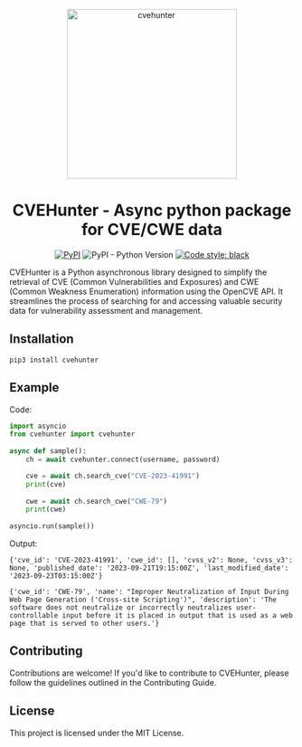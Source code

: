 <p align="center">
  <img height=300 src="https://github.com/Xample33/cve-hunter/assets/54323615/f8654f5c-d7ce-4929-b5f7-3d9bd3c78c94" alt='cvehunter'></a>
</p>

<h1 align="center"> CVEHunter - Async python package for CVE/CWE data</h1>

<p align="center"> 
  <a href="https://badge.fury.io/py/cvehunter"><img src="https://badge.fury.io/py/cvehunter.svg" alt="PyPI"></a>
  <img alt="PyPI - Python Version" src="https://img.shields.io/pypi/pyversions/cvehunter">
  <a href="https://github.com/psf/black"><img alt="Code style: black" src="https://img.shields.io/badge/code%20style-black-000000.svg"></a>
</p>

CVEHunter is a Python asynchronous library designed to simplify the retrieval of CVE (Common Vulnerabilities and Exposures) and CWE (Common Weakness Enumeration) information using the OpenCVE API. It streamlines the process of searching for and accessing valuable security data for vulnerability assessment and management.

## Installation

```
pip3 install cvehunter
```

## Example
Code:
```python
import asyncio
from cvehunter import cvehunter
    
async def sample():
    ch = await cvehunter.connect(username, password)

    cve = await ch.search_cve("CVE-2023-41991")
    print(cve)
    
    cwe = await ch.search_cwe("CWE-79")
    print(cwe)
    
asyncio.run(sample())
```

Output:
```
{'cve_id': 'CVE-2023-41991', 'cwe_id': [], 'cvss_v2': None, 'cvss_v3': None, 'published_date': '2023-09-21T19:15:00Z', 'last_modified_date': '2023-09-23T03:15:00Z'}

{'cwe_id': 'CWE-79', 'name': "Improper Neutralization of Input During Web Page Generation ('Cross-site Scripting')", 'description': 'The software does not neutralize or incorrectly neutralizes user-controllable input before it is placed in output that is used as a web page that is served to other users.'}
```

## Contributing
Contributions are welcome! If you'd like to contribute to CVEHunter, please follow the guidelines outlined in the Contributing Guide.

## License
This project is licensed under the MIT License.

